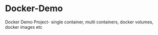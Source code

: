 # Docker-Demo
Docker Demo Project- single container, multi containers, docker volumes, docker images etc

